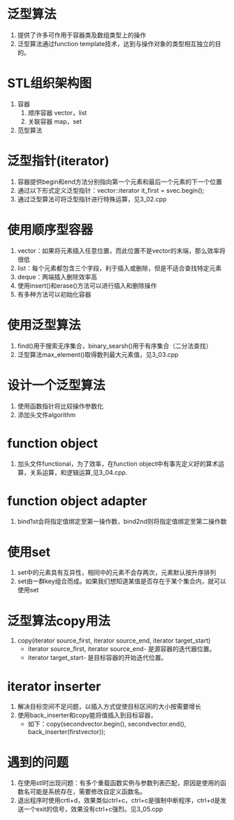 # 泛型算法
1. 提供了许多可作用于容器类及数组类型上的操作
2. 泛型算法通过function template技术，达到与操作对象的类型相互独立的目的。

# STL组织架构图
1. 容器
   1. 顺序容器 vector，list
   2. 关联容器 map，set
2. 范型算法

# 泛型指针(iterator)
1. 容器提供begin和end方法分别指向第一个元素和最后一个元素的下一个位置
2. 通过以下形式定义泛型指针：vector<string>::iterator it_first = svec.begin();
3. 通过泛型算法可将泛型指针进行特殊运算，见3_02.cpp

# 使用顺序型容器
1. vector：如果将元素插入任意位置，而此位置不是vector的末端，那么效率将很低
2. list：每个元素都包含三个字段，利于插入或删除，但是不适合查找特定元素
3. deque：两端插入删除效率高
4. 使用insert()和erase()方法可以进行插入和删除操作
5. 有多种方法可以初始化容器

# 使用泛型算法
1. find()用于搜索无序集合，binary_searsh()用于有序集合（二分法查找）
2. 泛型算法max_element()取得数列最大元素值，见3_03.cpp

# 设计一个泛型算法
1. 使用函数指针将比较操作参数化
2. 添加头文件algorithm

# function object
1. 加头文件functional，为了效率，在function object中有事先定义好的算术运算，关系运算，和逻辑运算,见3_04.cpp.

# function object adapter
1. bind1st会将指定值绑定至第一操作数，bind2nd则将指定值绑定至第二操作数

# 使用set
1. set中的元素具有互异性，相同中的元素不会存两次，元素默认按升序排列
2. set由一群key组合而成。如果我们想知道某值是否存在于某个集合内，就可以使用set

# 泛型算法copy用法
1. copy(iterator source_first, iterator source_end, iterator target_start)
   - iterator source_first, iterator source_end- 是源容器的迭代器位置。
   - iterator target_start- 是目标容器的开始迭代位置。

# iterator inserter
1. 解决目标空间不足问题，以插入方式促使目标区间的大小按需要增长
2. 使用back_inserter和copy能将值插入到目标容器，
   - 如下：copy(secondvector.begin(), secondvector.end(), back_inserter(firstvector)); 
# 遇到的问题
1. 在使用stl时出现问题：有多个重载函数实例与参数列表匹配，原因是使用的函数名可能是系统存在，需要修改自定义函数名。
2. 退出程序时使用crtl+d，效果类似ctrl+c，ctrl+c是强制中断程序，ctrl+d是发送一个exit的信号，效果没有ctrl+c强烈。见3_05.cpp